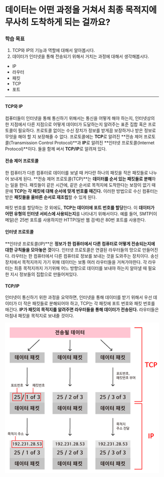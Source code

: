 # 데이터는 어떤 과정을 거쳐서 최종 목적지에 무사히 도착하게 되는 걸까요?

### 학습 목표

1. TCP와 IP의 기능과 역할에 대해서 알아봅시다.
2. 데이터가 인터넷을 통해 전송되기 위해서 거치는 과정에 대해서 생각해봅시다.

* IP
* 라우터
* 패킷
* TCP
* 포트

---

#### TCP와 IP

컴퓨터들이 인터넷을 통해 통신하기 위해서는 통신을 어떻게 해야 하는지, 인터넷상의 한 지점에서 다른 지점으로 어떻게 데이터가 도달하는지 알려주는 표준 집합 혹은 프로토콜이 필요하다. 프로토콜 없이는 수신 장치가 정보를 받게끔 보장하거나 받은 정보로 무엇을 해야 할 지 보장해줄 수 없다. 프로토콜에는 **TCP**로 알려진 **전송 제어 프로토콜(Transmission Control Protocol)**과 **IP**로 알려진 **인터넷 프로토콜(Internet Protocol)**이다. 둘을 함께 써서 **TCP/IP**로 알려져 있다.



#### 전송 제어 프로토콜

한 컴퓨터가 다른 컴퓨터로 데이터를 보낼 때 커다란 하나의 패킷을 작은 패킷들로 나누어 보내게 된다. **전송 제어 프로토콜(TCP)**는 **데이터를 순서 있는 패킷들로 분해**하는 일을 한다. 패킷들이 같은 시간에, 같은 순서로 목적지에 도착한다는 보장이 없기 때문에 **TCP는 각 패킷에 대해 순서에 맞게 번호를 매긴다.** 이러한 방법으로 수신 컴퓨터는 받은 **패킷들을 올바른 순서로 재조립**할 수 있게 된다. 

패킷 번호를 할당하는 것 외에도, **TCP는 데이터에 포트 번호를 할당**한다. 이 **데이터가 어떤 유형의 인터넷 서비스에 사용되는지**를 나타내기 위해서이다. 예를 들어, SMTP(이메일)은 25번 포트를 사용하지만 HTTP(일반 웹 검색)은 80번 포트를 사용한다.



#### 인터넷 프로토콜

**인터넷 프로토콜(IP)**은 **정보가 한 컴퓨터에서 다른 컴퓨터로 어떻게 전송되는지에 대한 규칙들을 모아놓은 것**이다. 인터넷 프로토콜은 연결된 라우터들의 망으로 만들어진다. 라우터는 한 컴퓨터에서 다른 컴퓨터로 정보를 보내는 것을 도와주는 장치이다. 송신 장치에서 목적지까지 가기 위해 데이터는 보통 여러 라우터들을 거쳐가야한다. 각 라우터는 최종 목적지까지 가기위해 어느 방향으로 데이터를 보내야 하는지 알아낼 때 필요한 지시 정보들의 집합으로 만들어져있다.



#### TCP/IP

인터넷이 통신하기 위한 과정을 요약하면, 인터넷을 통해 데이터를 받기 위해서 우선 데이터가 더 작은 패킷들로 분해되어야 하고, TCP는 각 패킷에 포트 번호와 패킷 번호를 매긴다. **IP가 패킷의 목적지를 알려주면 라우터들을 통해 데이터가 전송된다.** 라우터들은 마침내 패킷을 목적지로 보내줄 것이다.

![image-20211214191243160](md-images/image-20211214191243160.png)